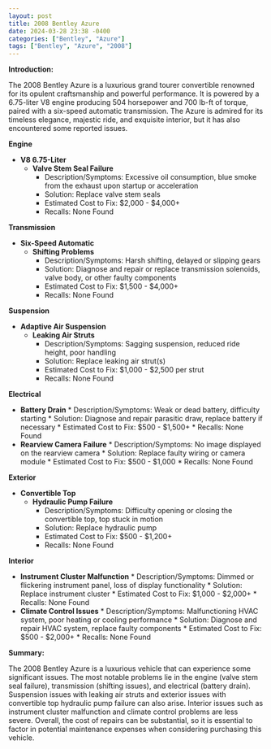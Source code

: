 ```yaml
---
layout: post
title: 2008 Bentley Azure
date: 2024-03-28 23:38 -0400
categories: ["Bentley", "Azure"]
tags: ["Bentley", "Azure", "2008"]
---
```

**Introduction:**

The 2008 Bentley Azure is a luxurious grand tourer convertible renowned for its opulent craftsmanship and powerful performance. It is powered by a 6.75-liter V8 engine producing 504 horsepower and 700 lb-ft of torque, paired with a six-speed automatic transmission. The Azure is admired for its timeless elegance, majestic ride, and exquisite interior, but it has also encountered some reported issues.

**Engine**

* **V8 6.75-Liter**
    * **Valve Stem Seal Failure**
        * Description/Symptoms: Excessive oil consumption, blue smoke from the exhaust upon startup or acceleration
        * Solution: Replace valve stem seals
        * Estimated Cost to Fix: $2,000 - $4,000+
        * Recalls: None Found

**Transmission**

* **Six-Speed Automatic**
    * **Shifting Problems**
        * Description/Symptoms: Harsh shifting, delayed or slipping gears
        * Solution: Diagnose and repair or replace transmission solenoids, valve body, or other faulty components
        * Estimated Cost to Fix: $1,500 - $4,000+
        * Recalls: None Found

**Suspension**

* **Adaptive Air Suspension**
    * **Leaking Air Struts**
        * Description/Symptoms: Sagging suspension, reduced ride height, poor handling
        * Solution: Replace leaking air strut(s)
        * Estimated Cost to Fix: $1,000 - $2,500 per strut
        * Recalls: None Found

**Electrical**

* **Battery Drain**
        * Description/Symptoms: Weak or dead battery, difficulty starting
        * Solution: Diagnose and repair parasitic draw, replace battery if necessary
        * Estimated Cost to Fix: $500 - $1,500+
        * Recalls: None Found
* **Rearview Camera Failure**
        * Description/Symptoms: No image displayed on the rearview camera
        * Solution: Replace faulty wiring or camera module
        * Estimated Cost to Fix: $500 - $1,000
        * Recalls: None Found

**Exterior**

* **Convertible Top**
    * **Hydraulic Pump Failure**
        * Description/Symptoms: Difficulty opening or closing the convertible top, top stuck in motion
        * Solution: Replace hydraulic pump
        * Estimated Cost to Fix: $500 - $1,200+
        * Recalls: None Found

**Interior**

* **Instrument Cluster Malfunction**
        * Description/Symptoms: Dimmed or flickering instrument panel, loss of display functionality
        * Solution: Replace instrument cluster
        * Estimated Cost to Fix: $1,000 - $2,000+
        * Recalls: None Found
* **Climate Control Issues**
        * Description/Symptoms: Malfunctioning HVAC system, poor heating or cooling performance
        * Solution: Diagnose and repair HVAC system, replace faulty components
        * Estimated Cost to Fix: $500 - $2,000+
        * Recalls: None Found

**Summary:**

The 2008 Bentley Azure is a luxurious vehicle that can experience some significant issues. The most notable problems lie in the engine (valve stem seal failure), transmission (shifting issues), and electrical (battery drain). Suspension issues with leaking air struts and exterior issues with convertible top hydraulic pump failure can also arise. Interior issues such as instrument cluster malfunction and climate control problems are less severe. Overall, the cost of repairs can be substantial, so it is essential to factor in potential maintenance expenses when considering purchasing this vehicle.
